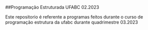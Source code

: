 ##Programação Estruturada UFABC 02.2023

Este repositorio é referente a programas feitos durante o curso de programação estrutura da ufabc durante quadrimestre 03.2023 